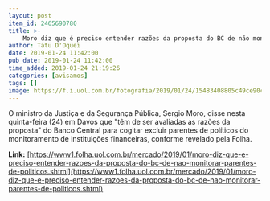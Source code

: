 ```yaml
---
layout: post
item_id: 2465690780
title: >-
    Moro diz que é preciso entender razões da proposta do BC de não monitorar parentes de políticos
author: Tatu D'Oquei
date: 2019-01-24 11:42:00
pub_date: 2019-01-24 11:42:00
time_added: 2019-01-24 21:19:26
categories: [avisamos]
tags: []
image: https://f.i.uol.com.br/fotografia/2019/01/24/15483408805c49ce90c7966_1548340880_3x2_rt.jpg
---
```


O ministro da Justiça e da Segurança Pública, Sergio Moro, disse nesta quinta-feira (24) em Davos que "têm de ser avaliadas as razões da proposta" do Banco Central para cogitar excluir parentes de políticos do monitoramento de instituições financeiras, conforme revelado pela Folha.

**Link:** [https://www1.folha.uol.com.br/mercado/2019/01/moro-diz-que-e-preciso-entender-razoes-da-proposta-do-bc-de-nao-monitorar-parentes-de-politicos.shtml](https://www1.folha.uol.com.br/mercado/2019/01/moro-diz-que-e-preciso-entender-razoes-da-proposta-do-bc-de-nao-monitorar-parentes-de-politicos.shtml)

